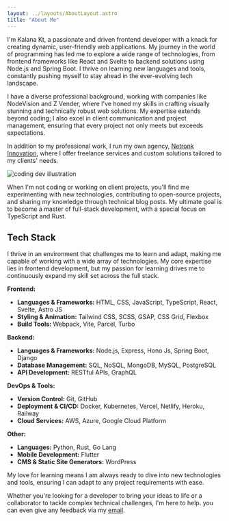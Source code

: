 ```yaml
---
layout: ../layouts/AboutLayout.astro
title: "About Me"
---
```


I'm Kalana Kt, a passionate and driven frontend developer with a knack for creating dynamic, user-friendly web applications. My journey in the world of programming has led me to explore a wide range of technologies, from frontend frameworks like React and Svelte to backend solutions using Node.js and Spring Boot. I thrive on learning new languages and tools, constantly pushing myself to stay ahead in the ever-evolving tech landscape.

I have a diverse professional background, working with companies like NodeVision and Z Vender, where I've honed my skills in crafting visually stunning and technically robust web solutions. My expertise extends beyond coding; I also excel in client communication and project management, ensuring that every project not only meets but exceeds expectations.

In addition to my professional work, I run my own agency, [Netronk Innovation](www.netronk.com), where I offer freelance services and custom solutions tailored to my clients' needs.

<div>
  <img src="/assets/dev.svg" class="sm:w-1/2 mx-auto" alt="coding dev illustration">
</div>

When I'm not coding or working on client projects, you'll find me experimenting with new technologies, contributing to open-source projects, and sharing my knowledge through technical blog posts. My ultimate goal is to become a master of full-stack development, with a special focus on TypeScript and Rust.

## Tech Stack

I thrive in an environment that challenges me to learn and adapt, making me capable of working with a wide array of technologies. My core expertise lies in frontend development, but my passion for learning drives me to continuously expand my skill set across the full stack.

**Frontend:**

- **Languages & Frameworks:** HTML, CSS, JavaScript, TypeScript, React, Svelte, Astro JS
- **Styling & Animation:** Tailwind CSS, SCSS, GSAP, CSS Grid, Flexbox
- **Build Tools:** Webpack, Vite, Parcel, Turbo

**Backend:**

- **Languages & Frameworks:** Node.js, Express, Hono Js, Spring Boot, Django
- **Database Management:** SQL, NoSQL, MongoDB, MySQL, PostgreSQL
- **API Development:** RESTful APIs, GraphQL

**DevOps & Tools:**

- **Version Control:** Git, GitHub
- **Deployment & CI/CD:** Docker, Kubernetes, Vercel, Netlify, Heroku, Railway
- **Cloud Services:** AWS, Azure, Google Cloud Platform

**Other:**

- **Languages:** Python, Rust, Go Lang
- **Mobile Development:** Flutter
- **CMS & Static Site Generators:** WordPress

My love for learning means I am always ready to dive into new technologies and tools, ensuring I can adapt to any project requirements with ease.

Whether you're looking for a developer to bring your ideas to life or a collaborator to tackle complex technical challenges, I'm here to help.
you can even give any feedback via my [email](mailto:contact@kalanakt.cc).
